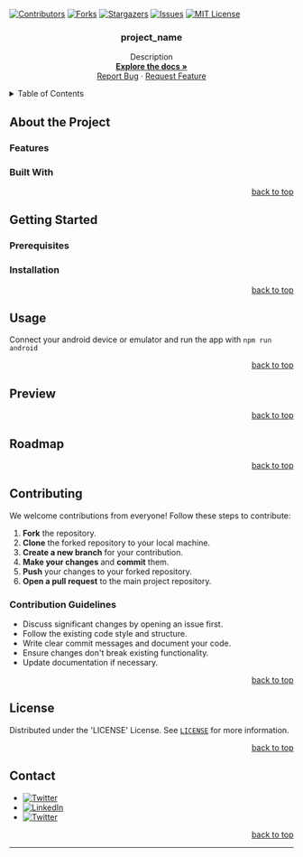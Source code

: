 <!--suppress ALL, HtmlUnknownAnchorTarget -->

[//]: # (Find and replace project_name with the name of your repo)

<a id="readme-top"></a>

[![Contributors][contributors-shield]][contributors-url]
[![Forks][forks-shield]][forks-url]
[![Stargazers][stars-shield]][stars-url]
[![Issues][issues-shield]][issues-url]
[![MIT License][license-shield]][license-url]

<h3 align="center">project_name</h3>


<div align="center">
  <p>
    Description
    <br />
    <a href="https://github.com/Gabann/project_name/tree/main/documentation"><strong>Explore the docs »</strong></a>
    <br />
    <a href="https://github.com/gabann/project_name/issues">Report Bug</a>
    ·
    <a href="https://github.com/gabann/project_name/issues">Request Feature</a>
  </p>
</div>


<!-- TABLE OF CONTENTS -->
<details>
  <summary>Table of Contents</summary>
  <ol>
    <li>
      <a href="#about-the-project">About The Project</a>
      <ul>
        <li><a href="#built-with">Built With</a></li>
      </ul>
    </li>
    <li>
      <a href="#getting-started">Getting Started</a>
      <ul>
        <li><a href="#prerequisites">Prerequisites</a></li>
        <li><a href="#installation">Installation</a></li>
      </ul>
    </li>
    <li><a href="#usage">Usage</a></li>
    <li><a href="#preview">Preview</a></li>
    <li><a href="#roadmap">Roadmap</a></li>
    <li><a href="#contributing">Contributing</a></li>
    <li><a href="#license">License</a></li>
    <li><a href="#contact">Contact</a></li>
  </ol>
</details>

<!-- ABOUT THE PROJECT -->

## About the Project



### Features



### Built With



<div align="right"><a href="#readme-top">back to top</a></div>


<!-- GETTING STARTED -->

## Getting Started

### Prerequisites



### Installation



<div align="right"><a href="#readme-top">back to top</a></div>


<!-- USAGE EXAMPLES -->

## Usage

Connect your android device or emulator and run the app with `npm run android`

<div align="right"><a href="#readme-top">back to top</a></div>


<!-- PREVIEW -->

## Preview

<div align="right"><a href="#readme-top">back to top</a></div>


<!-- ROADMAP -->

## Roadmap

[//]: # (- [ ] Feature)

[//]: # (    - [ ] Nested Feature)

<div align="right"><a href="#readme-top">back to top</a></div>


<!-- CONTRIBUTING -->

## Contributing

We welcome contributions from everyone! Follow these steps to contribute:

1. **Fork** the repository.
2. **Clone** the forked repository to your local machine.
3. **Create a new branch** for your contribution.
4. **Make your changes** and **commit** them.
5. **Push** your changes to your forked repository.
6. **Open a pull request** to the main project repository.

### Contribution Guidelines

- Discuss significant changes by opening an issue first.
- Follow the existing code style and structure.
- Write clear commit messages and document your code.
- Ensure changes don't break existing functionality.
- Update documentation if necessary.

<div align="right"><a href="#readme-top">back to top</a></div>


<!-- LICENSE -->

## License

Distributed under the 'LICENSE' License. See [`LICENSE`](https://github.com/Gabann/project_name/blob/main/LICENSE) for more information.

<div align="right"><a href="#readme-top">back to top</a></div>


<!-- CONTACT -->

## Contact

- [![Twitter][gmail-shield]][gmail-url]
- [![LinkedIn][linkedin-shield]][linkedin-url]
- [![Twitter][twitter-shield]][twitter-url]

<div align="right"><a href="#readme-top">back to top</a></div>


---------------------------------------------------------------

[repo-link]: https://github.com/Gabann/project_name

[contributors-shield]: https://img.shields.io/github/contributors/gabann/project_name.svg?style=for-the-badge

[contributors-url]: https://github.com/gabann/project_name/graphs/contributors

[forks-shield]: https://img.shields.io/github/forks/gabann/project_name.svg?style=for-the-badge

[forks-url]: https://github.com/gabann/project_name/network/members

[stars-shield]: https://img.shields.io/github/stars/gabann/project_name.svg?style=for-the-badge

[stars-url]: https://github.com/gabann/project_name/stargazers

[issues-shield]: https://img.shields.io/github/issues/gabann/project_name.svg?style=for-the-badge

[issues-url]: https://github.com/gabann/project_name/issues

[license-shield]: https://img.shields.io/github/license/gabann/project_name.svg?style=for-the-badge

[license-url]: https://github.com/gabann/project_name/blob/master/LICENSE

[linkedin-shield]: https://img.shields.io/badge/-LinkedIn-black.svg?style=for-the-badge&logo=linkedin&colorB=555

[linkedin-url]: https://linkedin.com/in/gabin-deboulogne/

[twitter-shield]: https://img.shields.io/badge/Twitter-1DA1F2?style=for-the-badge&logo=twitter&logoColor=white

[twitter-url]: https://twitter.com/gabandev

[gmail-shield]: https://img.shields.io/badge/Gmail-EA4335.svg?style=for-the-badge&logo=Gmail&logoColor=white

[gmail-url]: mailto:gabin.deboulogne@gmail.com
